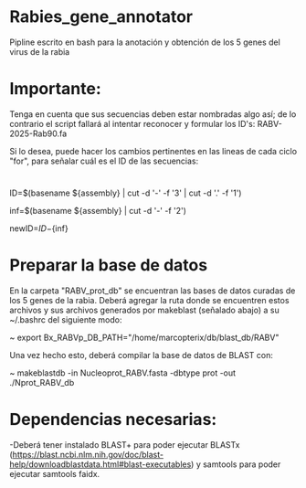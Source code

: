 # Rabies_gene_annotator
Pipline escrito en bash para la anotación y obtención de los 5 genes del virus de la rabia

# Importante:

Tenga en cuenta que sus secuencias deben estar nombradas algo así; de lo contrario el script fallará al intentar reconocer y formular los ID's: RABV-2025-Rab90.fa

Si lo desea, puede hacer los cambios pertinentes en las lineas de cada ciclo "for", para señalar cuál es el ID de las secuencias: 

# ####################################################################

ID=$(basename ${assembly} | cut -d '-' -f '3' | cut -d '.' -f '1')

inf=$(basename ${assembly} | cut -d '-' -f '2') 

newID=${ID}-${inf}

# #####################################################################

# Preparar la base de datos

En la carpeta "RABV_prot_db" se encuentran las bases de datos curadas de los 5 genes de la rabia. Deberá agregar la ruta donde se encuentren estos archivos y sus archivos generados por makeblast (señalado abajo) a su ~/.bashrc del siguiente modo:

~ export Bx_RABVp_DB_PATH="/home/marcopterix/db/blast_db/RABV" 

Una vez hecho esto, deberá compilar la base de datos de BLAST con:

~ makeblastdb -in Nucleoprot_RABV.fasta -dbtype prot -out ./Nprot_RABV_db




# Dependencias necesarias:

-Deberá tener instalado BLAST+ para poder ejecutar BLASTx (https://blast.ncbi.nlm.nih.gov/doc/blast-help/downloadblastdata.html#blast-executables) y samtools para poder ejecutar samtools faidx.
